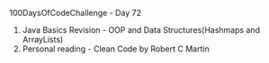 100DaysOfCodeChallenge - Day 72

1) Java Basics Revision - OOP and Data Structures(Hashmaps and ArrayLists)
2) Personal reading - Clean Code by Robert C Martin
